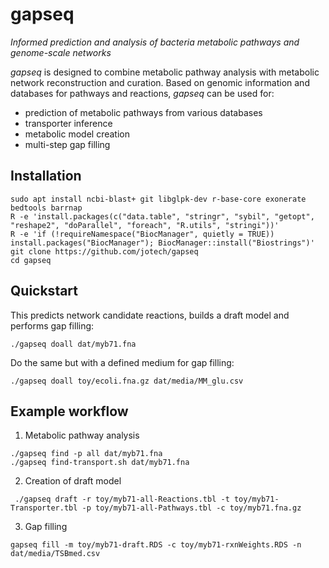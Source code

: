 # gapseq
_Informed prediction and analysis of bacteria metabolic pathways and genome-scale networks_

_gapseq_ is designed to combine metabolic pathway analysis with metabolic network reconstruction and curation.
Based on genomic information and databases for pathways and reactions, _gapseq_ can be used for:
- prediction of metabolic pathways from various databases
- transporter inference
- metabolic model creation
- multi-step gap filling 


## Installation
```
sudo apt install ncbi-blast+ git libglpk-dev r-base-core exonerate bedtools barrnap
R -e 'install.packages(c("data.table", "stringr", "sybil", "getopt", "reshape2", "doParallel", "foreach", "R.utils", "stringi"))'
R -e 'if (!requireNamespace("BiocManager", quietly = TRUE)) install.packages("BiocManager"); BiocManager::install("Biostrings")'
git clone https://github.com/jotech/gapseq
cd gapseq
```

## Quickstart
 This predicts network candidate reactions, builds a draft model and performs gap filling:
```
./gapseq doall dat/myb71.fna
```
Do the same but with a defined medium for gap filling:
```
./gapseq doall toy/ecoli.fna.gz dat/media/MM_glu.csv
```

## Example workflow
1) Metabolic pathway analysis
```
./gapseq find -p all dat/myb71.fna
./gapseq find-transport.sh dat/myb71.fna
```

2) Creation of draft model
```
 ./gapseq draft -r toy/myb71-all-Reactions.tbl -t toy/myb71-Transporter.tbl -p toy/myb71-all-Pathways.tbl -c toy/myb71.fna.gz
 ```

3) Gap filling
```
gapseq fill -m toy/myb71-draft.RDS -c toy/myb71-rxnWeights.RDS -n dat/media/TSBmed.csv
```
